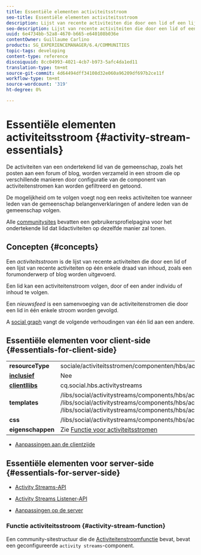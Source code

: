 ```yaml
---
title: Essentiële elementen activiteitsstroom
seo-title: Essentiële elementen activiteitsstroom
description: Lijst van recente activiteiten die door een lid of een lijst van recente activiteiten op één enkele draad van inhoud worden uitgevoerd
seo-description: Lijst van recente activiteiten die door een lid of een lijst van recente activiteiten op één enkele draad van inhoud worden uitgevoerd
uuid: 6e4734bb-52a8-4670-b665-e640108b036e
contentOwner: Guillaume Carlino
products: SG_EXPERIENCEMANAGER/6.4/COMMUNITIES
topic-tags: developing
content-type: reference
discoiquuid: 8cc04993-4021-4cb7-b973-5afc4da1ed11
translation-type: tm+mt
source-git-commit: 4d64494dff34108d32e060a96209df697b2ce11f
workflow-type: tm+mt
source-wordcount: '319'
ht-degree: 0%

---
```



# Essentiële elementen activiteitsstroom {#activity-stream-essentials}

De activiteiten van een ondertekend lid van de gemeenschap, zoals het posten aan een forum of blog, worden verzameld in een stroom die op verschillende manieren door configuratie van de component van activiteitenstromen kan worden gefiltreerd en getoond.

De mogelijkheid om te volgen voegt nog een reeks activiteiten toe wanneer leden van de gemeenschap belangenverklaringen of andere leden van de gemeenschap volgen.

Alle [communitysites](overview.md#communitiessites) bevatten een gebruikersprofielpagina voor het ondertekende lid dat lidactiviteiten op dezelfde manier zal tonen.

## Concepten {#concepts}

Een *activiteitsstroom* is de lijst van recente activiteiten die door een lid of een lijst van recente activiteiten op één enkele draad van inhoud, zoals een forumonderwerp of blog worden uitgevoerd.

Een lid kan een activiteitenstroom volgen, door of een ander individu of inhoud te volgen.

Een *nieuwsfeed* is een samenvoeging van de activiteitenstromen die door een lid in één enkele stroom worden gevolgd.

A [social graph](essentials-socialgraph.md) vangt de volgende verhoudingen van één lid aan een andere.

## Essentiële elementen voor client-side {#essentials-for-client-side}

<table> 
 <tbody>
  <tr>
   <td> <strong>resourceType</strong></td> 
   <td>sociale/activiteitsstromen/componenten/hbs/activiteitsstromen</td> 
  </tr>
  <tr>
   <td> <a href="scf.md#add-or-include-a-communities-component"><strong>inclusief</strong></a></td> 
   <td>Nee</td> 
  </tr>
  <tr>
   <td> <a href="clientlibs.md"><strong>clientllibs</strong></a></td> 
   <td>cq.social.hbs.activitystreams</td> 
  </tr>
  <tr>
   <td> <strong>templates</strong></td> 
   <td> /libs/social/activitystreams/components/hbs/activitystreams/activitystreams.hbs<br /> /libs/social/activitystreams/components/hbs/activitystreams/activity/activity-title.hbs<br /> /libs/social/activitystreams/components/hbs/activitystreams/activity/activity.hbs</td> 
  </tr>
  <tr>
   <td> <strong>css</strong></td> 
   <td> /libs/social/activitystreams/components/hbs/activitystreams/clientlibs/activitystreams.css</td> 
  </tr>
  <tr>
   <td><strong> eigenschappen</strong></td> 
   <td>Zie <a href="activities.md">Functie voor activiteitsstromen</a></td> 
  </tr>
 </tbody>
</table>

* [Aanpassingen aan de clientzijde](client-customize.md)

## Essentiële elementen voor server-side {#essentials-for-server-side}

* [Activity Streams-API](https://helpx.adobe.com/experience-manager/6-4/sites/developing/using/reference-materials/javadoc/com/adobe/cq/social/activitystreams/api/package-frame.html)

* [Activity Streams Listener-API](https://helpx.adobe.com/experience-manager/6-4/sites/developing/using/reference-materials/javadoc/com/adobe/cq/social/activitystreams/listener/api/package-frame.html)

* [Aanpassingen op de server](server-customize.md)

### Functie activiteitsstroom {#activity-stream-function}

Een community-sitestructuur die de [Activiteitenstroomfunctie](functions.md#activity-stream-function) bevat, bevat een geconfigureerde `activity streams`-component.
